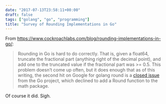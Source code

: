 ```yaml
---
date: "2017-07-13T23:58:11+00:00"
draft: false
tags: ["golang", "go", "programming"]
title: "Survey of Rounding Implementations in Go"
---
```

From https://www.cockroachlabs.com/blog/rounding-implementations-in-go/:


>Rounding in Go is hard to do correctly. That is, given a float64, truncate the fractional part (anything right of the decimal point), and add one to the truncated value if the fractional part was >= 0.5. This problem doesn’t come up often, but it does enough that as of this writing, the second hit on Google for golang round is a [closed issue](https://github.com/golang/go/issues/4594) from the Go project, which declined to add a Round function to the math package.

Of course it did. Sigh.
